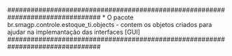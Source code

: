 ################################################################################
    * O pacote br.smagp.controle.estoque_ti.objects - contem os objetos
     criados para ajudar na implemantação das interfaces [GUI]
################################################################################